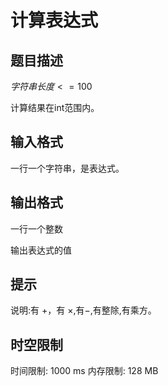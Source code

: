 # 计算表达式

## 题目描述

$字符串长度<=100$

计算结果在int范围内。

## 输入格式

一行一个字符串，是表达式。

## 输出格式

一行一个整数

输出表达式的值

## 提示

说明:有 $+$，有 $\times$,有$-$,有整除,有乘方。

## 时空限制

时间限制: 1000 ms
内存限制: 128 MB
